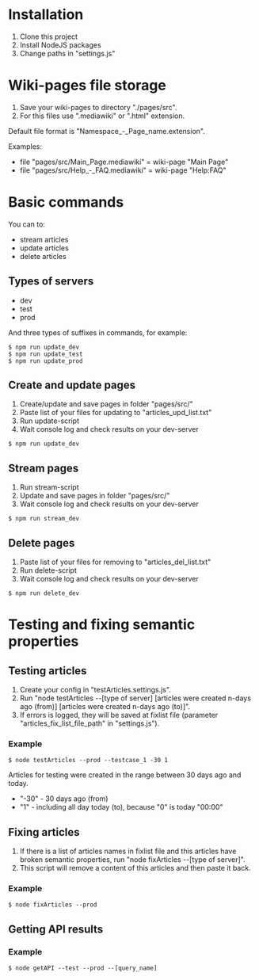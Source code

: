 # Installation

1. Clone this project
2. Install NodeJS packages
3. Change paths in "settings.js"

# Wiki-pages file storage

1. Save your wiki-pages to directory "./pages/src".
2. For this files use ".mediawiki" or ".html" extension.

Default file format is "Namespace_-_Page_name.extension".

Examples:

* file "pages/src/Main_Page.mediawiki" = wiki-page "Main Page"
* file "pages/src/Help_-_FAQ.mediawiki" = wiki-page "Help:FAQ"

# Basic commands

You can to:

* stream articles
* update articles
* delete articles

## Types of servers

* dev
* test
* prod

And three types of suffixes in commands, for example:

```
$ npm run update_dev
$ npm run update_test
$ npm run update_prod
```

## Create and update pages

1. Create/update and save pages in folder "pages/src/"
2. Paste list of your files for updating to "articles_upd_list.txt"
3. Run update-script
4. Wait console log and check results on your dev-server

```
$ npm run update_dev
```

## Stream pages

1. Run stream-script
2. Update and save pages in folder "pages/src/"
3. Wait console log and check results on your dev-server

```
$ npm run stream_dev
```

## Delete pages

1. Paste list of your files for removing to "articles_del_list.txt"
2. Run delete-script
3. Wait console log and check results on your dev-server

```
$ npm run delete_dev
```

# Testing and fixing semantic properties

## Testing articles

1. Create your config in "testArticles.settings.js".
2. Run "node testArticles --[type of server] [articles were created n-days ago (from)] [articles were created n-days ago (to)]".
3. If errors is logged, they will be saved at fixlist file (parameter "articles_fix_list_file_path" in "settings.js").

### Example

```
$ node testArticles --prod --testcase_1 -30 1
```

Articles for testing were created in the range between 30 days ago and today.

* "-30" - 30 days ago (from)
* "1" - including all day today (to), because "0" is today "00:00"

## Fixing articles

1. If there is a list of articles names in fixlist file and this articles have broken semantic properties, run "node fixArticles --[type of server]".
2. This script will remove a content of this articles and then paste it back.

### Example

```
$ node fixArticles --prod
```

## Getting API results

### Example

```
$ node getAPI --test --prod --[query_name]
```
